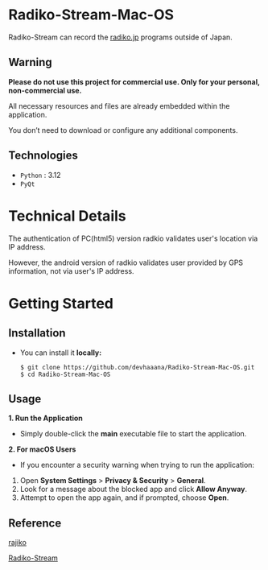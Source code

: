 # Radiko-Stream-Mac-OS

Radiko-Stream can record the [radiko.jp](https://radiko.jp/) programs outside of Japan.

## Warning

**Please do not use this project for commercial use. Only for your personal, non-commercial use.**

All necessary resources and files are already embedded within the application.

You don’t need to download or configure any additional components.

## Technologies

- `Python` : 3.12
- `PyQt`

# Technical Details

The authentication of PC(html5) version radkio validates user's location via IP address.

However, the android version of radkio validates user provided by GPS information, not via user's IP address.

# Getting Started

## Installation

- You can install it **locally:**
  ```console
  $ git clone https://github.com/devhaaana/Radiko-Stream-Mac-OS.git
  $ cd Radiko-Stream-Mac-OS
  ```

## Usage

**1. Run the Application**

- Simply double-click the **main** executable file to start the application.

**2. For macOS Users**

- If you encounter a security warning when trying to run the application:

1. Open **System Settings** > **Privacy & Security** >  **General**.
2. Look for a message about the blocked app and click  **Allow Anyway**.
3. Attempt to open the app again, and if prompted, choose  **Open**.

## Reference

[rajiko](https://github.com/jackyzy823/rajiko)

[Radiko-Stream](https://github.com/devhaaana/Radiko-Stream.git)
